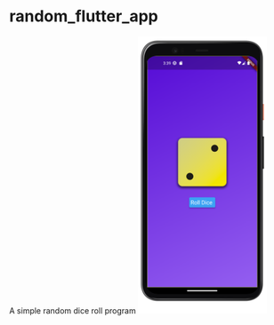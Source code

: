 # random_flutter_app

A simple random dice roll program
<img src="pic.png" with="500" height="500">
